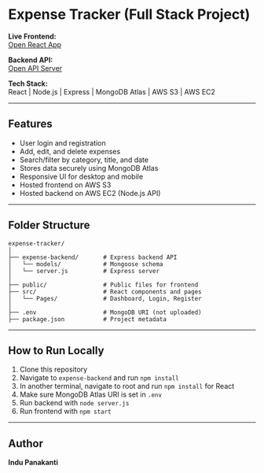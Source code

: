 # Expense Tracker (Full Stack Project)

**Live Frontend:**  
[Open React App](http://project-expense-frontend.s3-website-us-east-1.amazonaws.com)

**Backend API:**  
[Open API Server](http://54.210.81.74:5000/api/expenses?userEmail=test@example.com)

**Tech Stack:**  
React | Node.js | Express | MongoDB Atlas | AWS S3 | AWS EC2

---

## Features

- User login and registration
- Add, edit, and delete expenses
- Search/filter by category, title, and date
- Stores data securely using MongoDB Atlas
- Responsive UI for desktop and mobile
- Hosted frontend on AWS S3
- Hosted backend on AWS EC2 (Node.js API)

---

## Folder Structure

```
expense-tracker/
│
├── expense-backend/       # Express backend API
│   └── models/            # Mongoose schema
│   └── server.js          # Express server
│
├── public/                # Public files for frontend
├── src/                   # React components and pages
│   └── Pages/             # Dashboard, Login, Register
│
├── .env                   # MongoDB URI (not uploaded)
├── package.json           # Project metadata
```

---

## How to Run Locally

1. Clone this repository  
2. Navigate to `expense-backend` and run `npm install`  
3. In another terminal, navigate to root and run `npm install` for React  
4. Make sure MongoDB Atlas URI is set in `.env`  
5. Run backend with `node server.js`  
6. Run frontend with `npm start`

---

## Author

**Indu Panakanti**  

